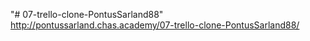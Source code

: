 "# 07-trello-clone-PontusSarland88" 
http://pontussarland.chas.academy/07-trello-clone-PontusSarland88/
